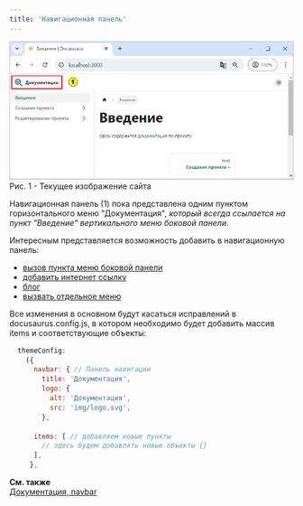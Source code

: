 ```yaml
---
title: 'Навигационная панель'
---
```


  
![](img/navbar1.png)  
Рис. 1 - Текущее изображение сайта

Навигационная панель (1) пока представлена одним пунктом горизонтального меню "Документация", 
_который всегда ссылается на пункт "Введение" вертикального меню боковой панели_. 

Интересным представляется возможность добавить в навигационную панель:
- [вызов пункта меню боковой панели](start.md)
- [добавить интернет ссылку](to.md)
- [блог](blog.md)
- [вызвать отдельное меню](menu.md)

Все изменения в основном будут касаться исправлений в docusaurus.config.js, 
в котором необходимо будет добавить массив items и соответствующие объекты:
```js
  themeConfig:
    ({
      navbar: { // Панель навигации
        title: 'Документация',
        logo: {
          alt: 'Документация',
          src: 'img/logo.svg',
        },

      items: [ // добавляем новые пункты
        // здесь будем добавлять новые объекты {}
      ],
     },

```


**См. также**  
[Документация, navbar](https://docusaurus.io/docs/api/themes/configuration#navbar)

